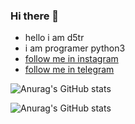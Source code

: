 ### Hi there 👋

* hello i am d5tr 
* i am programer python3 
* [follow me in instagram](https://instagram.com/d_5tr)
* [follow me in telegram](https://t.me/d5tr_Cyber)

![Anurag's GitHub stats](https://github-readme-stats.vercel.app/api?username=d5tr&show_icons=true&theme=vision-friendly-dark)


![Anurag's GitHub stats](https://github-readme-stats.vercel.app/api?username=d5tr&hide=contribs,prs)








<!--
**d5tr/d5tr** is a ✨ _special_ ✨ repository because its `README.md` (this file) appears on your GitHub profile.

Here are some ideas to get you started:

- 🔭 I’m currently working on ...
- 🌱 I’m currently learning ...
- 👯 I’m looking to collaborate on ...
- 🤔 I’m looking for help with ...
- 💬 Ask me about ...
- 📫 How to reach me: ...
- 😄 Pronouns: ...
- ⚡ Fun fact: ...
-->
